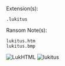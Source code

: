 Extension(s): 
```
.lukitus
```
Ransom Note(s): 
```
lukitus.htm
lukitus.bmp
```
![LukHTML](https://github.com/user-attachments/assets/7b97df1c-14c2-47a1-aaf8-ea325eeb4f35)
![lukitus](https://github.com/user-attachments/assets/068ba0fb-c45b-45cf-acaf-21689327f99c)
